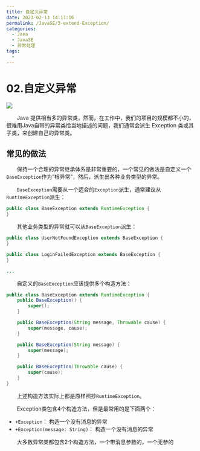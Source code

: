 ```yaml
---
title: 自定义异常
date: 2023-02-13 14:17:16
permalink: /JavaSE/3-extend-Exception/
categories:
  - Java
  - JavaSE
  - 异常处理
tags:
  - 
---
```



# 02.自定义异常

![](https://image.peterjxl.com/blog/164.jpg)


　　Java 提供相当多的异常类，然而，在工作中，我们的项目的规模都不小的，很难用Java自带的异常类恰当地描述的问题，我们通常会派生 Exception 类或其子类，来创建自己的异常类。

<!-- more -->

## 常见的做法

　　保持一个合理的异常继承体系是非常重要的，一个常见的做法是自定义一个`BaseException`作为“根异常”，然后，派生出各种业务类型的异常。

　　`BaseException`需要从一个适合的`Exception`派生，通常建议从`RuntimeException`派生：

```java
public class BaseException extends RuntimeException {
}
```

　　其他业务类型的异常就可以从`BaseException`派生：

```java
public class UserNotFoundException extends BaseException {
}

public class LoginFailedException extends BaseException {
}

...
```

　　自定义的`BaseException`应该提供多个构造方法：

```java
public class BaseException extends RuntimeException {
    public BaseException() {
        super();
    }

    public BaseException(String message, Throwable cause) {
        super(message, cause);
    }

    public BaseException(String message) {
        super(message);
    }

    public BaseException(Throwable cause) {
        super(cause);
    }
}
```

　　上述构造方法实际上都是原样照抄`RuntimeException`。

　　Exception类包含4个构造方法，但是最常用的是下面两个：

* `+Exception`： 构造一个没有消息的异常
* `+Exception(message: String)`：  构造一个没有消息的异常

　　大多数异常类都包含2个构造方法，一个带消息参数的，一个无参的
